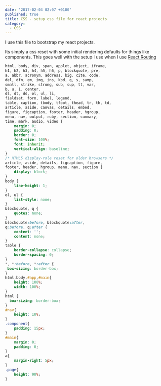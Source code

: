 ```yaml
---
date: '2017-02-04 02:07 +0100'
published: true
title: CSS - setup css file for react projects
category:
  - CSS
---
```

I use this file to bootstrap my react projects. 

Its simply a css reset with some initial rendering defaults for things like components. This goes well with the setup I use when I use [React Routing](http://develdoe.com/2016/react-routing/)

```css
html, body, div, span, applet, object, iframe,
h1, h2, h3, h4, h5, h6, p, blockquote, pre,
a, abbr, acronym, address, big, cite, code,
del, dfn, em, img, ins, kbd, q, s, samp,
small, strike, strong, sub, sup, tt, var,
b, u, i, center,
dl, dt, dd, ol, ul, li,
fieldset, form, label, legend,
table, caption, tbody, tfoot, thead, tr, th, td,
article, aside, canvas, details, embed,
figure, figcaption, footer, header, hgroup,
menu, nav, output, ruby, section, summary,
time, mark, audio, video {
	margin: 0;
	padding: 0;
	border: 0;
	font-size: 100%;
	font: inherit;
	vertical-align: baseline;
}
/* HTML5 display-role reset for older browsers */
article, aside, details, figcaption, figure,
footer, header, hgroup, menu, nav, section {
	display: block;
}
body {
	line-height: 1;
}
ol, ul {
	list-style: none;
}
blockquote, q {
	quotes: none;
}
blockquote:before, blockquote:after,
q:before, q:after {
	content: '';
	content: none;
}
table {
	border-collapse: collapse;
	border-spacing: 0;
}
*, *:before, *:after {
 box-sizing: border-box;
}
html,body,#app,#main{
	height: 100%;
	width: 100%;
}
html {
  box-sizing: border-box;
}
#nav{
	height: 10%;
}
.component{
	padding: 15px;
}
#main{
	margin: 0;
	padding: 0;
}
a{
	margin-right: 5px;
}
.page{
	height: 90%;
}

```
